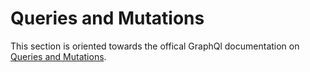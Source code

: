 # Queries and Mutations

This section is oriented towards the offical GraphQl documentation on [Queries and Mutations](http://graphql.org/learn/queries/).

